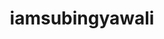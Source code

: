 ---
title: iamsubingyawali
github: https://github.com/iamsubingyawali
mode: dark
transition: 3s
archetype:
  - Little Bit of Everything
---